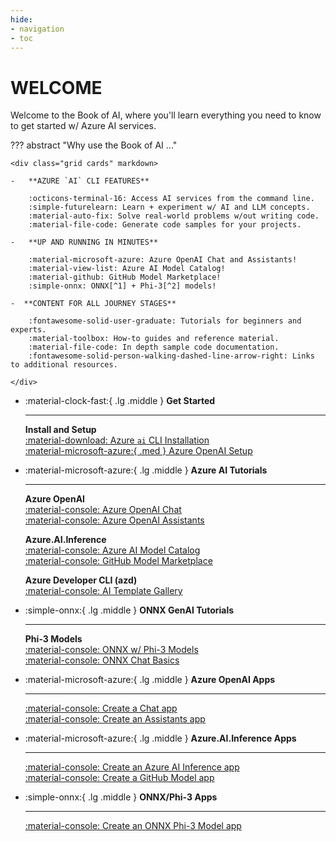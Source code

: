 ```yaml
---
hide:
- navigation
- toc
---
```

# WELCOME

Welcome to the Book of AI, where you'll learn everything you need to know to get started w/ Azure AI services.

??? abstract "Why use the Book of AI ..."

    <div class="grid cards" markdown>

    -   **AZURE `AI` CLI FEATURES**  

        :octicons-terminal-16: Access AI services from the command line.  
        :simple-futurelearn: Learn + experiment w/ AI and LLM concepts.  
        :material-auto-fix: Solve real-world problems w/out writing code.  
        :material-file-code: Generate code samples for your projects.  

    -   **UP AND RUNNING IN MINUTES**  

        :material-microsoft-azure: Azure OpenAI Chat and Assistants!  
        :material-view-list: Azure AI Model Catalog!  
        :material-github: GitHub Model Marketplace!  
        :simple-onnx: ONNX[^1] + Phi-3[^2] models!  

    -  **CONTENT FOR ALL JOURNEY STAGES**  

        :fontawesome-solid-user-graduate: Tutorials for beginners and experts.  
        :material-toolbox: How-to guides and reference material.  
        :material-file-code: In depth sample code documentation.  
        :fontawesome-solid-person-walking-dashed-line-arrow-right: Links to additional resources.  

    </div>

<div class="grid cards" markdown>

-   :material-clock-fast:{ .lg .middle } __Get Started__

    ---

    **Install and Setup**  
    [:material-download: Azure `ai` CLI Installation](/install-ai-cli.md)  
    [:material-microsoft-azure:{ .med }  Azure OpenAI Setup](/setup/openai.md)  

-   :material-microsoft-azure:{ .lg .middle } __Azure AI Tutorials__

    ---

    **Azure OpenAI**  
    [:material-console: Azure OpenAI Chat](/openai-chat/basics.md#tutorial)  
    [:material-console: Azure OpenAI Assistants](/openai-asst/overview.md)  

    **Azure.AI.Inference**  
    [:material-console: Azure AI Model Catalog](/setup/azure-ai.md)  
    [:material-console: GitHub Model Marketplace](/setup/github.md) 

    **Azure Developer CLI (azd)**  
    [:material-console: AI Template Gallery](https://azure.github.io/ai-app-templates/)  

-   :simple-onnx:{ .lg .middle } __ONNX GenAI Tutorials__

    ---

    **Phi-3 Models**  
    [:material-console: ONNX w/ Phi-3 Models](/setup/onnx.md)  
    [:material-console: ONNX Chat Basics](/onnx-chat/basics.md)  


</div>

<div class="grid cards" markdown>

-   :material-microsoft-azure:{ .lg .middle } __Azure OpenAI Apps__

    ---

    [:material-console: Create a Chat app](/openai-chat/basics.md#generate-code)  
    [:material-console: Create an Assistants app](/openai-asst/basics.md#generate-code)  

-   :material-microsoft-azure:{ .lg .middle } __Azure.AI.Inference Apps__

    ---

    [:material-console: Create an Azure AI Inference app](/azure-ai-chat/basics.md#generate-code)  
    [:material-console: Create a GitHub Model app](/github-chat/basics.md#generate-code)

-   :simple-onnx:{ .lg .middle } __ONNX/Phi-3 Apps__

    ---

    [:material-console: Create an ONNX Phi-3 Model app](/onnx-chat/basics.md#generate-code)  

</div>

[^1]: ONNX is an open format built to represent machine learning models.
[^2]: Phi-3 is a family of open AI models developed by Microsoft.

